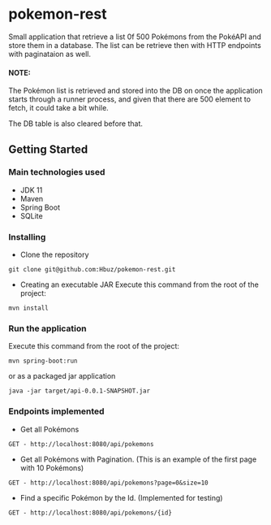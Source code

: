 # pokemon-rest
Small application that retrieve a list 0f 500 Pokémons from the PokéAPI and store them in a database.
The list can be retrieve then with HTTP endpoints with paginataion as well.

#### NOTE:
The Pokémon list is retrieved and stored into the DB on once the application starts through a runner process, and given that there are 500 element to fetch,
it could take a bit while.

The DB table is also cleared before that.



## Getting Started


### Main technologies used
 - JDK 11
 - Maven
 - Spring Boot
 - SQLite


### Installing
* Clone the repository
```
git clone git@github.com:Hbuz/pokemon-rest.git
```

* Creating an executable JAR
Execute this command from the root of the project:
```
mvn install
```

### Run the application
Execute this command from the root of the project:
```
mvn spring-boot:run
```
or as a packaged jar application
```
java -jar target/api-0.0.1-SNAPSHOT.jar
```

### Endpoints implemented
* Get all Pokémons
```
GET - http://localhost:8080/api/pokemons
```

* Get all Pokémons with Pagination. (This is an example of the first page with 10 Pokémons)
```
GET - http://localhost:8080/api/pokemons?page=0&size=10
```

* Find a specific Pokémon by the Id. (Implemented for testing)
```
GET - http://localhost:8080/api/pokemons/{id}
```
